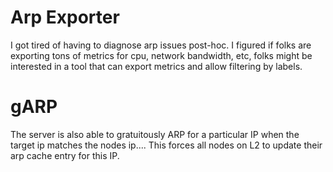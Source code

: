 # Arp Exporter


I got tired of having to diagnose arp issues post-hoc. I figured if folks are exporting tons of metrics for cpu, network bandwidth, etc, folks might be interested in a tool that can export metrics and allow filtering by labels. 

# gARP

The server is also able to gratuitously ARP for a particular IP when the target ip matches the nodes ip.... This forces all nodes on L2 to update their arp cache entry for this IP.

